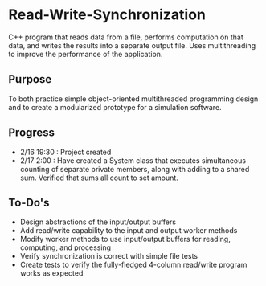# Read-Write-Synchronization
C++ program that reads data from a file, performs computation on that data, and writes the results into a separate output file.  Uses multithreading to improve the performance of the application.

## Purpose
To both practice simple object-oriented multithreaded programming design and to create a modularized prototype for a simulation software. 

## Progress
- 2/16 19:30 : Project created
- 2/17 2:00 : Have created a System class that executes simultaneous counting of separate private members, along with adding to a shared sum.  Verified that sums all count to set amount.

## To-Do's
- Design abstractions of the input/output buffers
- Add read/write capability to the input and output worker methods
- Modify worker methods to use input/output buffers for reading, computing, and processing
- Verify synchronization is correct with simple file tests
- Create tests to verify the fully-fledged 4-column read/write program works as expected
